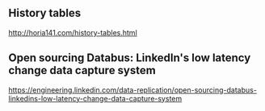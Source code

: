 
## History tables
http://horia141.com/history-tables.html


## Open sourcing Databus: LinkedIn's low latency change data capture system
https://engineering.linkedin.com/data-replication/open-sourcing-databus-linkedins-low-latency-change-data-capture-system
